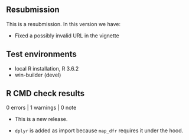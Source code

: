 ## Resubmission
This is a resubmission. In this version we have:

* Fixed a possibly invalid URL in the vignette

## Test environments
* local R installation, R 3.6.2
* win-builder (devel)

## R CMD check results

0 errors | 1 warnings | 0 note

* This is a new release.

* `dplyr` is added as import because `map_dfr` requires it under the hood.
